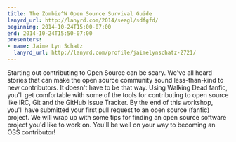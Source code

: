 ```yaml
---
title: The Zombie^W Open Source Survival Guide
lanyrd_url: http://lanyrd.com/2014/seagl/sdfgfd/
beginning: 2014-10-24T15:00-07:00
end: 2014-10-24T15:50-07:00
presenters:
- name: Jaime Lyn Schatz
  lanyrd_url: http://lanyrd.com/profile/jaimelynschatz-2721/
---
```


Starting out contributing to Open Source can be scary. We've all heard stories that can make the open source community sound less-than-kind to new contributors. It doesn't have to be that way. Using Walking Dead fanfic, you'll get comfortable with some of the tools for contributing to open source like IRC, Git and the GitHub Issue Tracker. By the end of this workshop, you'll have submitted your first pull request to an open source (fanfic) project. We will wrap up with some tips for finding an open source software project you'd like to work on. You'll be well on your way to becoming an OSS contributor!
